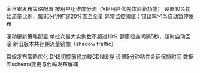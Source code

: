金丝雀发布策略配置
按用户组维度分流（VIP用户优先体验新功能）
设置10%初始流量比例，每30分钟扩容20%直至全量
异常监控阈值：错误率>1%自动暂停发布

滚动更新策略配置
单批次最大实例数不超过10%
健康检查间隔5秒，超时自动回滚
新旧版本共存期流量镜像（shadow traffic）

常规发布策略优化
DNS切换前预加载CDN缓存
设置5分钟粘性会话保持时间
数据库schema变更与代码发布解耦